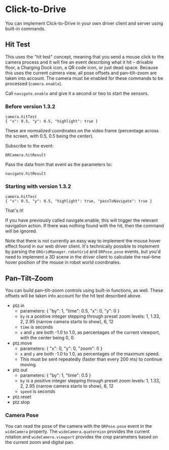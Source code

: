 # Click-to-Drive

You can implement Click-to-Drive in your own driver client and server using built-in commands.

## Hit Test

This uses the "hit test" concept, meaning that you send a mouse click to the camera process and it will fire an event describing what it hit – drivable floor, a Charging Dock icon, a QR code icon, or just dead space. Because this uses the current camera view, all pose offsets and pan–tilt–zoom are taken into account. The camera must be enabled for these commands to be processed (`camera.enable`).

Call `navigate.enable` and give it a second or two to start the sensors.

### Before version 1.3.2

    camera.hitTest
    { "x": 0.5, "y": 0.5, "highlight": true }

These are normalized coordinates on the video frame (percentage across the screen, with 0.5, 0.5 being the center).

Subscribe to the event:

    DRCamera.hitResult
	
Pass the data from that event as the parameters to:

    navigate.hitResult

### Starting with version 1.3.2

    camera.hitTest
    { "x": 0.5, "y": 0.5, "highlight": true, "passToNavigate": true }

That's it!

If you have previously called navigate.enable, this will trigger the relevant navigation action. If there was nothing found with the hit, then the command will be ignored.

Note that there is not currently an easy way to implement the mouse hover effect found in our web driver client. It's technically possible to implement by parsing the `DRGridManager.robotGrid` and `DRPose.pose` events, but you'd need to implement a 3D scene in the driver client to calculate the real-time hover position of the mouse in robot world coordinates.

## Pan–Tilt–Zoom

You can build pan–tilt–zoom controls using built-in functions, as well. These offsets will be taken into account for the hit test described above.

- ptz.in
  - parameters: { "by": 1, "time": 0.5, "x": 0, "y": 0 }
  - `by` is a positive integer stepping through preset zoom levels: 1, 1.33, 2, 2.95 (narrow camera starts to show), 6, 12
  - `time` is seconds
  - `x` and `y` are both -1.0 to 1.0, as percentages of the current viewport, with the center being 0, 0.
- ptz.move
  - parameters: { "x": 0, "y": 0, "zoom": 0 }
  - `x` and `y` are both -1.0 to 1.0, as percentages of the maximum speed.
  - This must be sent repeatedly (faster than every 200 ms) to continue moving.
- ptz.out
  - parameters: { "by": 1, "time": 0.5 }
  - `by` is a positive integer stepping through preset zoom levels: 1, 1.33, 2, 2.95 (narrow camera starts to show), 6, 12
  - `speed` is seconds
- ptz.reset
- ptz.stop

### Camera Pose

You can read the pose of the camera with the `DRPose.pose` event in the `wideCamera` property. The `wideCamera.quaternion` provides the current rotation and `wideCamera.viewport` provides the crop parameters based on the current zoom and digital pan.
